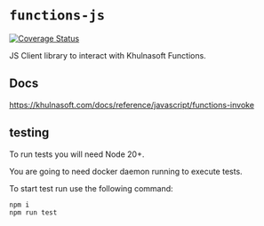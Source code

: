 # `functions-js`

[![Coverage Status](https://coveralls.io/repos/github/khulnasoft/functions-js/badge.svg?branch=main)](https://coveralls.io/github/khulnasoft/functions-js?branch=main)

JS Client library to interact with Khulnasoft Functions.

## Docs

<https://khulnasoft.com/docs/reference/javascript/functions-invoke>

## testing

To run tests you will need Node 20+.

You are going to need docker daemon running to execute tests.

To start test run use the following command:

```sh
npm i
npm run test
```
